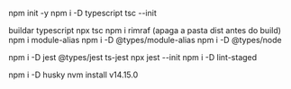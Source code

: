 npm init -y
npm i -D typescript
tsc --init

buildar typescript
npx tsc
npm i rimraf (apaga a pasta dist antes do build)
npm i module-alias
npm i -D @types/module-alias
npm i -D @types/node

npm i -D jest @types/jest ts-jest
npx jest --init
npm i -D lint-staged


npm i -D husky
nvm install v14.15.0
